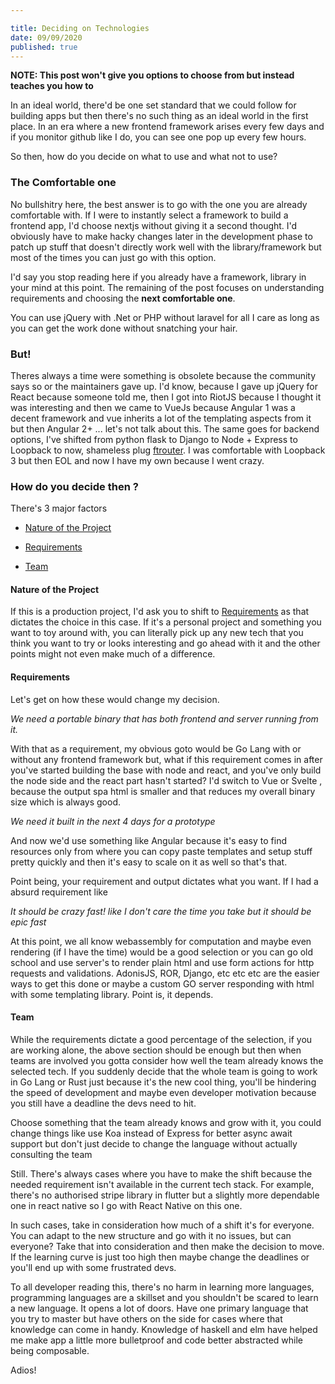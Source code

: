 ```yaml
---

title: Deciding on Technologies
date: 09/09/2020
published: true
---
```


**NOTE: This post won't give you options to choose from but instead teaches you how to**

In an ideal world, there'd be one set standard that we could follow for building apps but then there's no such thing as an ideal world in the first place. In an era where a new frontend framework arises every few days and if you monitor github like I do, you can see one pop up every few hours.

So then, how do you decide on what to use and what not to use?

### The Comfortable one

No bullshitry here, the best answer is to go with the one you are already comfortable with. If I were to instantly select a framework to build a frontend app, I'd choose nextjs without giving it a second thought. I'd obviously have to make hacky changes later in the development phase to patch up stuff that doesn't directly work well with the library/framework but most of the times you can just go with this option.

I'd say you stop reading here if you already have a framework, library in your mind at this point. The remaining of the post focuses on understanding requirements and choosing the **next comfortable one**.

You can use jQuery with .Net or PHP without laravel for all I care as long as you can get the work done without snatching your hair.

### But!

Theres always a time were something is obsolete because the community says so or the maintainers gave up. I'd know, because I gave up jQuery for React because someone told me, then I got into RiotJS because I thought it was interesting and then we came to VueJs because Angular 1 was a decent framework and vue inherits a lot of the templating aspects from it but then Angular 2+ ... let's not talk about this. The same goes for backend options, I've shifted from python flask to Django to Node + Express to Loopback to now, shameless plug [ftrouter](https://github.com/barelyhuman/ftrouter). I was comfortable with Loopback 3 but then EOL and now I have my own because I went crazy.

### How do you decide then ?

There's 3 major factors

- [Nature of the Project](#nature-of-the-project)

- [Requirements](#requirements)

- [Team](#team)

#### Nature of the Project

If this is a production project, I'd ask you to shift to [Requirements](#requirements) as that dictates the choice in this case. If it's a personal project and something you want to toy around with, you can literally pick up any new tech that you think you want to try or looks interesting and go ahead with it and the other points might not even make much of a difference.

#### Requirements

Let's get on how these would change my decision.

_We need a portable binary that has both frontend and server running from it._

With that as a requirement, my obvious goto would be Go Lang with or without any frontend framework but, what if this requirement comes in after you've started building the base with node and react, and you've only build the node side and the react part hasn't started? I'd switch to Vue or Svelte , because the output spa html is smaller and that reduces my overall binary size which is always good.

_We need it built in the next 4 days for a prototype_

And now we'd use something like Angular because it's easy to find resources only from where you can copy paste templates and setup stuff pretty quickly and then it's easy to scale on it as well so that's that.

Point being, your requirement and output dictates what you want. If I had a absurd requirement like

_It should be crazy fast! like I don't care the time you take but it should be epic fast_

At this point, we all know webassembly for computation and maybe even rendering (if I have the time) would be a good selection or you can go old school and use server's to render plain html and use form actions for http requests and validations. AdonisJS, ROR, Django, etc etc etc are the easier ways to get this done or maybe a custom GO server responding with html with some templating library. Point is, it depends.

#### Team

While the requirements dictate a good percentage of the selection, if you are working alone, the above section should be enough but then when teams are involved you gotta consider how well the team already knows the selected tech. If you suddenly decide that the whole team is going to work in Go Lang or Rust just because it's the new cool thing, you'll be hindering the speed of development and maybe even developer motivation because you still have a deadline the devs need to hit.

Choose something that the team already knows and grow with it, you could change things like use Koa instead of Express for better async await support but don't just decide to change the language without actually consulting the team

Still. There's always cases where you have to make the shift because the needed requirement isn't available in the current tech stack. For example, there's no authorised stripe library in flutter but a slightly more dependable one in react native so I go with React Native on this one.

In such cases, take in consideration how much of a shift it's for everyone. You can adapt to the new structure and go with it no issues, but can everyone? Take that into consideration and then make the decision to move. If the learning curve is just too high then maybe change the deadlines or you'll end up with some frustrated devs.

To all developer reading this, there's no harm in learning more languages, programming languages are a skillset and you shouldn't be scared to learn a new language. It opens a lot of doors. Have one primary language that you try to master but have others on the side for cases where that knowledge can come in handy. Knowledge of haskell and elm have helped me make app a little more bulletproof and code better abstracted while being composable.

Adios!
